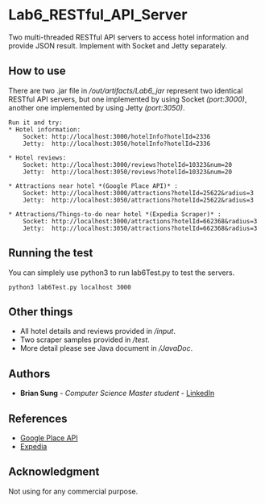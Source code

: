 # Lab6_RESTful_API_Server

Two multi-threaded RESTful API servers to access hotel information and provide JSON result. Implement with Socket and Jetty separately.

## How to use

There are two .jar file in */out/artifacts/Lab6_jar* represent two identical RESTful API servers, but one implemented by using Socket *(port:3000)*, another one implemented by using Jetty *(port:3050)*.

```
Run it and try:
* Hotel information:
	Socket:	http://localhost:3000/hotelInfo?hotelId=2336
	Jetty:	http://localhost:3050/hotelInfo?hotelId=2336

* Hotel reviews:
	Socket:	http://localhost:3000/reviews?hotelId=10323&num=20
	Jetty:	http://localhost:3050/reviews?hotelId=10323&num=20

* Attractions near hotel *(Google Place API)* :
	Socket:	http://localhost:3000/attractions?hotelId=25622&radius=3
	Jetty:	http://localhost:3050/attractions?hotelId=25622&radius=3

* Attractions/Things-to-do near hotel *(Expedia Scraper)* :
	Socket:	http://localhost:3000/attractions?hotelId=662368&radius=3
	Jetty:	http://localhost:3050/attractions?hotelId=662368&radius=3
```

## Running the test

You can simplely use python3 to run lab6Test.py to test the servers.
```
python3 lab6Test.py localhost 3000
```

## Other things

* All hotel details and reviews provided in */input*.
* Two scraper samples provided in */test*.
* More detail please see Java document in */JavaDoc*.

## Authors

* **Brian Sung** - *Computer Science Master student* - [LinkedIn](https://www.linkedin.com/in/brianisadog/)

## References
* [Google Place API](https://developers.google.com/places/web-service/search)
* [Expedia](https://www.expedia.com/Activities)

## Acknowledgment

Not using for any commercial purpose.